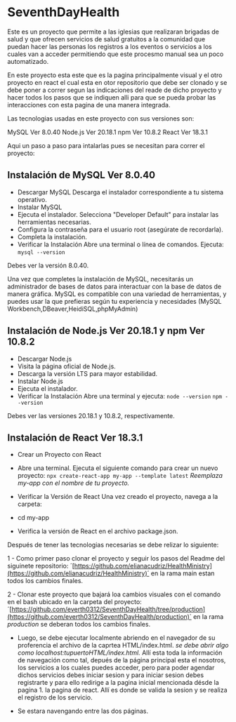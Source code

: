 # SeventhDayHealth

Este es un proyecto que permite a las iglesias que realizaran brigadas de salud y que ofrecen servicios de salud gratuitos a la comunidad que puedan hacer las personas los registros a los eventos o servicios a los cuales van a acceder  permitiendo que este procesmo manual sea un poco automatizado.

En este proyecto esta este que es la pagina principalmente visual y el otro proyecto en react el cual esta en otor repositorio que debe ser clonado y se debe poner a correr segun las indicaciones del reade de dicho proyecto y hacer todos los pasos que se indiquen alli para que se pueda probar las interacciones con esta pagina de una manera integrada.

Las tecnologias usadas en este proyecto con sus versiones son:

MySQL Ver 8.0.40
Node.js Ver 20.18.1
npm Ver 10.8.2
React Ver 18.3.1

Aqui un paso a paso para intalarlas pues se necesitan para correr el proyecto:

## Instalación de MySQL Ver 8.0.40
* Descargar MySQL
Descarga el instalador correspondiente a tu sistema operativo.
* Instalar MySQL
* Ejecuta el instalador.
Selecciona "Developer Default" para instalar las herramientas necesarias.
* Configura la contraseña para el usuario root (asegúrate de recordarla).
* Completa la instalación.
* Verificar la Instalación
Abre una terminal o línea de comandos.
Ejecuta:
`mysql --version`

Debes ver la versión 8.0.40.

Una vez que completes la instalación de MySQL, necesitarás un administrador de bases de datos para interactuar con la base de datos de manera gráfica. MySQL es compatible con una variedad de herramientas, y puedes usar la que prefieras según tu experiencia y necesidades (MySQL Workbench,DBeaver,HeidiSQL,phpMyAdmin)

## Instalación de Node.js Ver 20.18.1 y npm Ver 10.8.2

* Descargar Node.js
* Visita la página oficial de Node.js.
* Descarga la versión LTS para mayor estabilidad.
* Instalar Node.js
* Ejecuta el instalador.
* Verificar la Instalación
Abre una terminal y ejecuta:
`node --version`
`npm --version`

Debes ver las versiones 20.18.1 y 10.8.2, respectivamente.

##  Instalación de React Ver 18.3.1

* Crear un Proyecto con React
* Abre una terminal.
Ejecuta el siguiente comando para crear un nuevo proyecto:
`npx create-react-app my-app --template latest`
*Reemplaza my-app con el nombre de tu proyecto.*

*  Verificar la Versión de React
Una vez creado el proyecto, navega a la carpeta:

* cd my-app
* Verifica la versión de React en el archivo package.json.

Después de tener las tecnologias necesarias se debe  relizar lo siguiente:

1 - Como primer paso clonar el proyecto y seguir los pasos del Readme del siguinete repositorio: ´[https://github.com/elianacudriz/HealthMinistry](https://github.com/elianacudriz/HealthMinistry)´ en la rama main estan todos los cambios finales.

2 - Clonar este proyecto que bajará loa cambios visuales con el comando en el bash ubicado en la carpeta del proyecto: ´[https://github.com/everth0312/SeventhDayHealth/tree/production](https://github.com/everth0312/SeventhDayHealth/production)` en la rama *production* se deberan todos los cambios finales.

* Luego, se debe ejecutar localmente abriendo en el navegador de su proferencia el archivo de la caprtea HTML/index.html. *se debe abrir algo como localhost:tupuertoHTML/index.html.* Allí esta toda la información de navegación como tal, depués de la página principal esta el nosotros, los servicios a los cuales puedes acceder, pero para poder agendar dichos servicios debes iniciar sesion y para iniciar sesion debes registrarte y para ello redirige a la pagina inicial mencionada désde la pagina 1. la pagina de react. Allí es donde se valida la sesion y se realiza el registro de los servicio.

* Se estara navengando entre las dos páginas.
